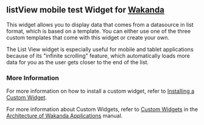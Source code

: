 ## listView mobile test Widget for [Wakanda](http://wakanda.org)
This widget allows you to display data that comes from a datasource in list format, which is based on a template. You can either use one of the three custom templates that come with this widget or create your own. 

The List View widget is especially useful for mobile and tablet applications because of its "infinite scrolling" feature, which automatically loads more data for you as the user gets closer to the end of the list.

### More Information
For more information on how to install a custom widget, refer to [Installing a Custom Widget](http://doc.wakanda.org/WakandaStudio0/help/Title/en/page3869.html#1027761).

For more information about Custom Widgets, refer to [Custom Widgets](http://doc.wakanda.org/Wakanda0.v5/help/Title/en/page3863.html "Custom Widgets") in the [Architecture of Wakanda Applications](http://doc.wakanda.org/Wakanda0.v5/help/Title/en/page3844.html "Architecture of Wakanda Applications") manual.
